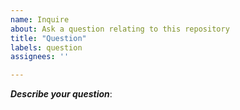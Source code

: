 ```yaml
---
name: Inquire
about: Ask a question relating to this repository
title: "Question"
labels: question
assignees: ''

---
```


***Describe your question***:
